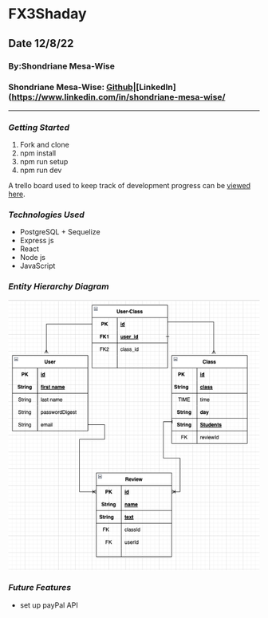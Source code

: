 # FX3Shaday

## Date 12/8/22

### By:Shondriane Mesa-Wise

### Shondriane Mesa-Wise: [Github](https://github.com/shondriane)|[LinkedIn](https://www.linkedin.com/in/shondriane-mesa-wise/


***
### ***Getting Started***
1.  Fork and clone
2.  npm install
3.  npm run setup
4.  npm run dev


A trello board used to keep track of development progress can be [viewed here](https://trello.com/b/IzDMz1Dm/fx3).


### ***Technologies Used***

* PostgreSQL + Sequelize
* Express js
* React
* Node js
* JavaScript


### ***Entity Hierarchy Diagram***
![Entity Relationshiip Diagram](./assets/Screen%20Shot%202022-12-07%20at%205.26.51%20PM.png)

### **_Future Features_**
- set up payPal API

